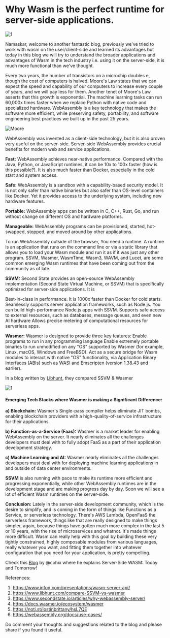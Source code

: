 # Why Wasm is the perfect runtime for server-side applications.

![1](https://github.com/aryankaushik-git/outreachy/blob/main/aryankaushik/media/24.png)

Namaskar, welcome to another fantastic blog, previously we've tried to work with wasm on the user/client-side and learned its advantages but today in this blog we will try to understand the broader applications and advantages of Wasm in the tech industry i.e. using it on the server-side, it is much more functional than we've thought.

Every two years, the number of transistors on a microchip doubles e, though the cost of computers is halved. Moore's Law states that we can expect the speed and capability of our computers to increase every couple of years, and we will pay less for them. Another tenet of Moore's Law asserts that this growth is exponential. The machine learning tasks can run 60,000x times faster when we replace Python with native code and specialized hardware. WebAssembly is a key technology that makes the software more efficient, while preserving safety, portability, and software engineering best practices we built up in the past 25 years.

![Moore](https://www.wasm.builders/remoteimages/uploads/articles/zwez9z19edczvpj6havk.png)
 
WebAssembly was invented as a client-side technology, but it is also proven very useful on the server-side. Server-side WebAssembly provides crucial benefits for modern web and service applications. 

**Fast:** WebAssembly achieves near-native performance. Compared with the Java, Python, or JavaScript runtimes, it can be 10x to 100x faster (how is this possible?). It is also much faster than Docker, especially in the cold start and system access.

**Safe:** WebAssembly is a sandbox with a capability-based security model. It is not only safer than native binaries but also safer than OS-level containers like Docker. Yet it provides access to the underlying system, including new hardware features.

**Portable:** WebAssembly apps can be written in C, C++, Rust, Go, and run without change on different OS and hardware platforms.

**Manageable:** WebAssembly programs can be provisioned, started, hot-swapped, stopped, and moved around by other applications.

To run WebAssembly outside of the browser, You need a runtime. A runtime is an application that runs on the command line or via a static library that allows you to load your Wasm module and run it as if it was just any other program. SSVM, Wasmer, WasmTime, Wasm3, WAVM, and Lucet, are some common emerging Wasm runtimes that have been coming out from the community as of late.

**SSVM:** Second State provides an open-source WebAssembly implementation (Second State Virtual Machine, or SSVM) that is specifically optimized for server-side applications. It is

Best-in-class in performance. It is 1000x faster than Docker for cold starts.
Seamlessly supports server application frameworks, such as Node.js. You can build high-performance Node.js apps with SSVM.
Supports safe access to external resources, such as databases, message queues, and even new AI hardware
Allows precise metering of computational resources for serverless apps.

**Wasmer:** Wasmer is designed to provide three key features:
Enable programs to run in any programming language
Enable extremely portable binaries to run unmodified on any "OS" supported by Wasmer (for example, Linux, macOS, Windows and FreeBSD).
Act as a secure bridge for Wasm modules to interact with native "OS" functionality, via Application Binary Interfaces (ABIs) such as WASI and Emscripten (version 1.38.43 and earlier).

In a blog written by [Libhunt](https://www.libhunt.com/compare-SSVM-vs-wasmtime), they compared SSVM & Wasmer

![1](https://www.wasm.builders/remoteimages/uploads/articles/np4xpnxyxw7r3l3a8rrx.png)

#### Emerging Tech Stacks where Wasmer is making a Significant Difference:

**a) Blockchain:** Wasmer's Single-pass compiler helps eliminate JIT bombs, enabling blockchain providers with a high-quality-of-service infrastructure for their applications.

**b) Function-as-a-Service (Faas):** Wasmer is a market leader for enabling WebAssembly on the server. It nearly eliminates all the challenges developers must deal with to fully adopt FaaS as a part of their application development strategy.

**c) Machine Learning and AI:** Wasmer nearly eliminates all the challenges developers must deal with for deploying machine learning applications in and outside of data center environments.

**SSVM** is also running with pace to make its runtime more efficient and progressing exponentially, while other WebAssembly runtimes are in the development stage and are making progress day by day. Soon we will see a lot of efficient Wasm runtimes on the server-side.


**Conclusion:** 
Lately in the server-side development community, which is the desire to simplify, and is coming in the form of things like Functions as a Service, or serverless technology. There's AWS Lambda, OpenFaaS the serverless framework, things like that are really designed to make things simpler, again, because things have gotten much more complex in the last 5 or 10 years, with the rise of microservices and whatnot. It's made things more difficult. 
Wasm can really help with this goal by building these very tightly constrained, highly composable modules from various languages, really whatever you want, and fitting them together into whatever configuration that you need for your application, is pretty compelling.

Check this [Blog](https://www.infoq.com/presentations/wasm-server-api/) by @cohix where he explains Server-Side WASM: Today and Tomorrow!

References:
1. https://www.infoq.com/presentations/wasm-server-api/
2. https://www.libhunt.com/compare-SSVM-vs-wasmer
3. https://www.secondstate.io/articles/why-webassembly-server/
4. https://docs.wasmer.io/ecosystem/wasmer
5. https://noti.st/lostinbrittany/hsL7QE
6. https://webassembly.org/docs/use-cases/

Do comment your thoughts and suggestions related to the blog and please share if you found it useful.



